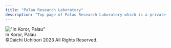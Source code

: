 ```yaml
---
title: "Palau Research Laboratory"
description: "Top page of Palau Research Laboratory which is a private website of Daichi"
---
```



!["In Koror, Palau"](https://palau.pages.dev/static/40ca0d998cf99f85eb56dfc34901ac19/42d4c/s-1755.webp "In Koror, Palau")  
In Koror, Palau  
©Daichi Uchibori 2023 All Rights Reserved.

